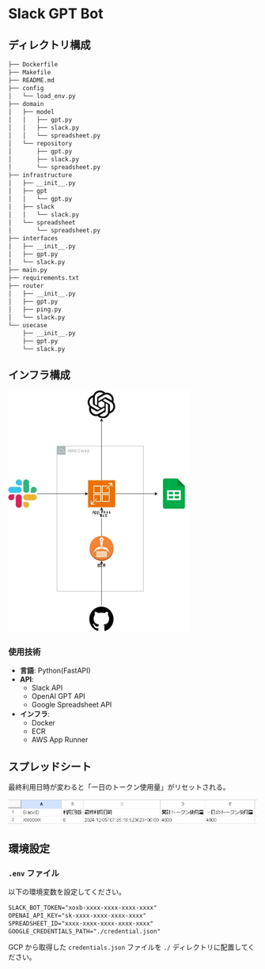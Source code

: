# Slack GPT Bot

## ディレクトリ構成

```
├── Dockerfile
├── Makefile
├── README.md
├── config
│   └── load_env.py
├── domain
│   ├── model
│   │   ├── gpt.py
│   │   ├── slack.py
│   │   └── spreadsheet.py
│   └── repository
│       ├── gpt.py
│       ├── slack.py
│       └── spreadsheet.py
├── infrastructure
│   ├── __init__.py
│   ├── gpt
│   │   └── gpt.py
│   ├── slack
│   │   └── slack.py
│   └── spreadsheet
│       └── spreadsheet.py
├── interfaces
│   ├── __init__.py
│   ├── gpt.py
│   └── slack.py
├── main.py
├── requirements.txt
├── router
│   ├── __init__.py
│   ├── gpt.py
│   ├── ping.py
│   └── slack.py
└── usecase
    ├── __init__.py
    ├── gpt.py
    └── slack.py
```

## インフラ構成

![インフラ構成](./images/001.jpg)

### 使用技術

- **言語**: Python(FastAPI)
- **API**:
  - Slack API
  - OpenAI GPT API
  - Google Spreadsheet API
- **インフラ**:
  - Docker
  - ECR
  - AWS App Runner


## スプレッドシート

最終利用日時が変わると「一日のトークン使用量」がリセットされる。

![スプレッドシート](./images/002.jpg)

## 環境設定

### `.env` ファイル

以下の環境変数を設定してください。

```plaintext
SLACK_BOT_TOKEN="xoxb-xxxx-xxxx-xxxx-xxxx"
OPENAI_API_KEY="sk-xxxx-xxxx-xxxx-xxxx"
SPREADSHEET_ID="xxxx-xxxx-xxxx-xxxx-xxxx"
GOOGLE_CREDENTIALS_PATH="./credential.json"
```

GCP から取得した `credentials.json` ファイルを `./` ディレクトリに配置してください。
